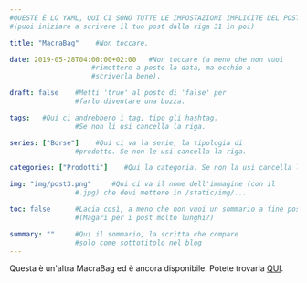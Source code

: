 ```yaml
---
#QUESTE È LO YAML, QUI CI SONO TUTTE LE IMPOSTAZIONI IMPLICITE DEL POST
#(puoi iniziare a scrivere il tuo post dalla riga 31 in poi)

title: "MacraBag"    #Non toccare.

date: 2019-05-28T04:00:00+02:00   #Non toccare (a meno che non vuoi
                    #rimettere a posto la data, ma occhio a
                    #scriverla bene).

draft: false    #Metti 'true' al posto di 'false' per
                #farlo diventare una bozza.

tags:   #Qui ci andrebbero i tag, tipo gli hashtag.
                #Se non li usi cancella la riga.

series: ["Borse"]    #Qui ci va la serie, la tipologia di
                #prodotto. Se non le usi cancella la riga.

categories: ["Prodotti"]    #Qui la categoria. Se non la usi cancella la riga.

img: "img/post3.png"     #Qui ci va il nome dell'immagine (con il 
                #.jpg) che devi mettere in /static/img/...

toc: false      #Lacia così, a meno che non vuoi un sommario a fine post
                #(Magari per i post molto lunghi?)

summary: ""     #Qui il sommario, la scritta che compare 
                #solo come sottotitolo nel blog
---
```

Questa è un'altra MacraBag ed è ancora disponibile. Potete trovarla <a href="https://www.etsy.com/it/listing/678802630/macrabag-borsa-in-macrame?ref=shop_home_active_12">QUI</a>.